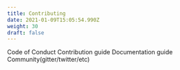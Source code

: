 ```yaml
---
title: Contributing
date: 2021-01-09T15:05:54.990Z
weight: 30
draft: false
---
```

Code of Conduct
Contribution guide
Documentation guide
Community(gitter/twitter/etc)